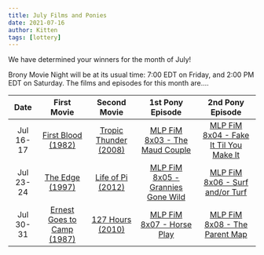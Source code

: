 ```yaml
---
title: July Films and Ponies
date: 2021-07-16
author: Kitten
tags: [lottery]
---
```


We have determined your winners for the month of July!

Brony Movie Night will be at its usual time: 7:00 EDT on Friday, and 2:00 PM EDT on Saturday. The films and episodes for this month are....

| Date | First Movie | Second Movie | 1st Pony Episode | 2nd Pony Episode |
| :----------: | :---------------: | :---------------: | :---------------: | :---------------: | 
| Jul 16-17 | [First Blood (1982)][m1] | [Tropic Thunder (2008)][m2] | [MLP FiM 8x03 - The Maud Couple][p1] | [MLP FiM 8x04 - Fake It Til You Make It][p2] |
| Jul 23-24 | [The Edge (1997)][m3] | [Life of Pi (2012)][m4] | [MLP FiM 8x05 - Grannies Gone Wild][p3] | [MLP FiM 8x06 - Surf and/or Turf][p4] |
| Jul 30-31 | [Ernest Goes to Camp (1987)][m5] | [127 Hours (2010)][m6] | [MLP FiM 8x07 - Horse Play][p5] | [MLP FiM 8x08 - The Parent Map][p6] |

[m1]: https://www.imdb.com/title/tt0083944/
[m2]: https://www.imdb.com/title/tt0942385/
[m3]: https://www.imdb.com/title/tt0119051/
[m4]: https://www.imdb.com/title/tt0454876/
[m5]: https://www.imdb.com/title/tt0092974/
[m6]: https://www.imdb.com/title/tt1542344/
[p1]: https://www.imdb.com/title/tt7940208/
[p2]: https://www.imdb.com/title/tt7940218/
[p3]: https://www.imdb.com/title/tt7940222/
[p4]: https://www.imdb.com/title/tt7782270/
[p5]: https://www.imdb.com/title/tt7940236/
[p6]: https://www.imdb.com/title/tt7940240/
